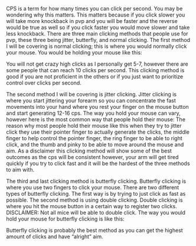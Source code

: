 CPS is a term for how many times you can click per second. You may be wondering why this matters. This matters because if you click slower you will take more knockback in pvp and you will be faster and the reverse would be true as well so if you click faster you would move slower and take less knockback. There are three main clicking methods that people use for pvp, these three being jitter, butterfly, and normal clicking.  The first method I will be covering is normal clicking; this is where you would normally click your mouse. You would be holding your mouse like this:

You will not get crazy high clicks as I personally get 5-7, however there are some people that can reach 10 clicks per second. This clicking method is good if you are not proficient in the others or if you just want to prioritize control over clicks per second. 

The second method I will be covering is jitter clicking. Jitter clicking is where you start jittering your forearm so you can concentrate the fast movements into your hand where you rest your finger on the mouse button and start generating 12-16 cps. The way you hold your mouse can vary, however here is the most common way that people hold their mouse:
The reason why most people hold their mouse like this when they try to jitter click they use their pointer finger to actually generate the clicks, the middle finger to help control the pointer finger, the ring finger to be able to right click, and the thumb and pinky to be able to move around the mouse and aim. As a disclaimer this clicking method will show some of the best outcomes as the cps will be consistent however, your arm will get tired quickly if you try to click fast and it will be the hardest of the three methods to aim with.

The third and last clicking method is butterfly clicking. Butterfly clicking is where you use two fingers to click your mouse. There are two different types of butterfly clicking. The first way is by trying to just click as fast as possible. The second method is using double clicking. Double clicking is where you hit the mouse button in a certain way to register two clicks. DISCLAIMER: Not all mice will be able to double click. The way you would hold your mouse for butterfly clicking is like this:

Butterfly clicking is probably the best method as you can get the highest amount of clicks and have “alright” aim.
